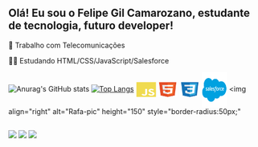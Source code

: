 ## Olá! Eu sou o Felipe Gil Camarozano, estudante de tecnologia, futuro developer!

💼 Trabalho com Telecomunicações

👨‍🎓 Estudando HTML/CSS/JavaScript/Salesforce

![Anurag's GitHub stats](https://github-readme-stats.vercel.app/api?username=felipe-gil&show_icons=true&theme=tokyonight)
[![Top Langs](https://github-readme-stats.vercel.app/api/top-langs/?username=felipegil&anuraghazra&layout=compact)](https://github.com/anuraghazra/github-readme-stats)
  <img align="center" alt="Felipe-Js" height="30" width="40" src="https://raw.githubusercontent.com/devicons/devicon/master/icons/javascript/javascript-plain.svg">
  <img align="center" alt="Felipe-HTML" height="30" width="40" src="https://raw.githubusercontent.com/devicons/devicon/master/icons/html5/html5-original.svg">
  <img align="center" alt="Felipe-CSS" height="30" width="40" src="https://raw.githubusercontent.com/devicons/devicon/master/icons/css3/css3-original.svg">
  <img align="center" alt="Felipe-SALESFORCE" height="70" width="50" src="https://raw.githubusercontent.com/devicons/devicon/master/icons/salesforce/salesforce-original.svg">
  <img align="right" alt="Rafa-pic" height="150" style="border-radius:50px;" 
</div>

##

<div>
<a href="https://www.linkedin.com/in/felipe-gil-camarozano-0a78a9229/" target="_blank"><img src="https://img.shields.io/badge/-LinkedIn-%230077B5?style=for-the-badge&logo=linkedin&logoColor=white" target="_blank"></a> 
  <a href="https://www.instagram.com/felipegil86/" target="_blank"><img src="https://img.shields.io/badge/-Instagram-%23E4405F?style=for-the-badge&logo=instagram&logoColor=white" target="_blank"></a>
  <a href = "mailto:felipegil_86@hotmail.com"><img src="https://img.shields.io/badge/-Hotmail-%23333?style=for-the-badge&logo=gmail&logoColor=white" target="_blank"></a>
</div>
  

 
          
